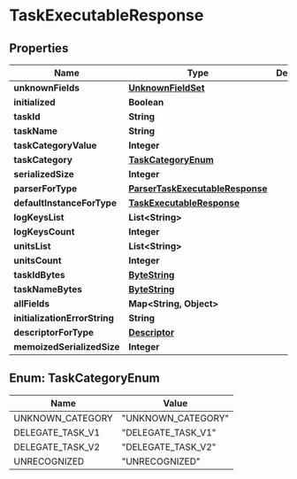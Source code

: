 # TaskExecutableResponse

## Properties
Name | Type | Description | Notes
------------ | ------------- | ------------- | -------------
**unknownFields** | [**UnknownFieldSet**](UnknownFieldSet.md) |  |  [optional]
**initialized** | **Boolean** |  |  [optional]
**taskId** | **String** |  |  [optional]
**taskName** | **String** |  |  [optional]
**taskCategoryValue** | **Integer** |  |  [optional]
**taskCategory** | [**TaskCategoryEnum**](#TaskCategoryEnum) |  |  [optional]
**serializedSize** | **Integer** |  |  [optional]
**parserForType** | [**ParserTaskExecutableResponse**](ParserTaskExecutableResponse.md) |  |  [optional]
**defaultInstanceForType** | [**TaskExecutableResponse**](TaskExecutableResponse.md) |  |  [optional]
**logKeysList** | **List&lt;String&gt;** |  |  [optional]
**logKeysCount** | **Integer** |  |  [optional]
**unitsList** | **List&lt;String&gt;** |  |  [optional]
**unitsCount** | **Integer** |  |  [optional]
**taskIdBytes** | [**ByteString**](ByteString.md) |  |  [optional]
**taskNameBytes** | [**ByteString**](ByteString.md) |  |  [optional]
**allFields** | **Map&lt;String, Object&gt;** |  |  [optional]
**initializationErrorString** | **String** |  |  [optional]
**descriptorForType** | [**Descriptor**](Descriptor.md) |  |  [optional]
**memoizedSerializedSize** | **Integer** |  |  [optional]

<a name="TaskCategoryEnum"></a>
## Enum: TaskCategoryEnum
Name | Value
---- | -----
UNKNOWN_CATEGORY | &quot;UNKNOWN_CATEGORY&quot;
DELEGATE_TASK_V1 | &quot;DELEGATE_TASK_V1&quot;
DELEGATE_TASK_V2 | &quot;DELEGATE_TASK_V2&quot;
UNRECOGNIZED | &quot;UNRECOGNIZED&quot;
